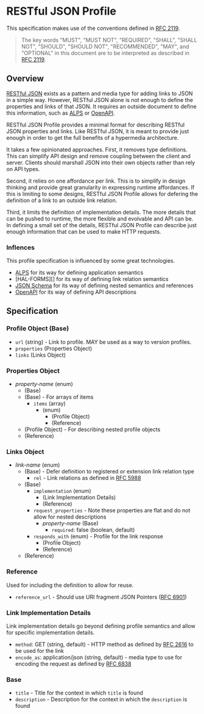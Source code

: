 # RESTful JSON Profile

This specification makes use of the conventions defined in [RFC 2119][].

> The key words "MUST", "MUST NOT", "REQUIRED", "SHALL", "SHALL  NOT", "SHOULD", "SHOULD NOT", "RECOMMENDED",  "MAY", and "OPTIONAL" in this document are to be interpreted as described in [RFC 2119][].

## Overview

[RESTful JSON][] exists as a pattern and media type for adding links to JSON in a simple way. However, RESTful JSON alone is not enough to define the properties and links of that JSON. It requires an outside document to define this information, such as [ALPS][] or [OpenAPI][].

RESTful JSON Profile provides a minimal format for describing RESTful JSON properties and links. Like RESTful JSON, it is meant to provide just enough in order to get the full benefits of a hypermedia architecture.

It takes a few opinionated approaches. First, it removes type definitions. This can simplify API design and remove coupling between the client and server. Clients should marshall JSON into their own objects rather than rely on API types.

Second, it relies on one affordance per link. This is to simplify in design thinking and provide great granularity in expressing runtime affordances. If this is limiting to some designs, RESTful JSON Profile allows for defering the definition of a link to an outside link relation.

Third, it limits the definition of implementation details. The more details that can be pushed to runtime, the more flexible and evolvable and API can be. In defining a small set of the details, RESTful JSON Profile can describe just enough information that can be used to make HTTP requests.

### Inflences

This profile specification is influenced by some great technologies.

- [ALPS][] for its way for defining application semantics
- [HAL-FORMS][] for its way of defining link relation semantics
- [JSON Schema][] for its way of defining nested semantics and references
- [OpenAPI][] for its way of defining API descriptions

## Specification

### Profile Object (Base)

- `url` (string) - Link to profile. MAY be used as a way to version profiles.
- `properties` (Properties Object)
- `links` (Links Object)

### Properties Object

- *property-name* (enum)
    - (Base)
    - (Base) - For arrays of items
        - `items` (array)
            - (enum)
                - (Profile Object)
                - (Reference)
    - (Profile Object) - For describing nested profile objects
    - (Reference)

### Links Object

- *link-name* (enum)
    - (Base) - Defer definition to registered or extension link relation type
        - `rel` - Link relations as defined in [RFC 5988][]
    - (Base)
        - `implementation` (enum)
            - (Link Implementation Details)
            - (Reference)
        - `request_properties` - Note these properties are flat and do not allow for nested descriptions
            - *property-name* (Base)
                - `required`: false (boolean, default)
        - `responds_with` (enum) - Profile for the link response
            - (Profile Object)
            - (Reference)
    - (Reference)

### Reference

Used for including the definition to allow for reuse.

- `reference_url` - Should use URI fragment JSON Pointers ([RFC 6901][])

### Link Implementation Details

Link implementation details go beyond defining profile semantics and allow for specific implementation details.

- `method`: GET (string, default) - HTTP method as defined by [RFC 2616][] to be used for the link
- `encode_as`: application/json (string, default) - media type to use for encoding the request as defined by [RFC 6838][]

### Base

- `title` - Title for the context in which `title` is found
- `description` - Description for the context in which the `description` is found


[ALPS]: http://alps.io/
[HAL FORMS]: https://rwcbook.github.io/hal-forms/
[JSON Schema]: http://json-schema.org/
[RESTful JSON]: http://restfuljson.org/
[OpenAPI]: https://github.com/OAI/OpenAPI-Specification

[RFC 2119]: https://www.ietf.org/rfc/rfc2119.txt
[RFC 2616]: https://tools.ietf.org/html/rfc2616
[RFC 5988]: https://tools.ietf.org/html/rfc5988
[RFC 6838]: https://tools.ietf.org/html/rfc6838
[RFC 6901]: https://tools.ietf.org/html/rfc6901
